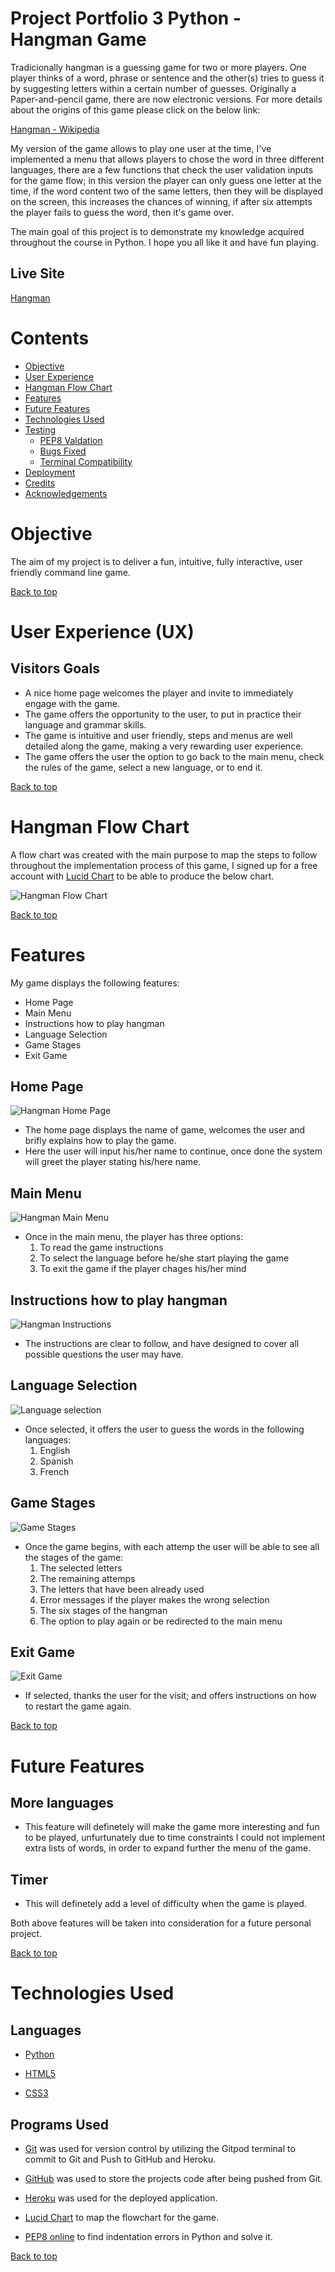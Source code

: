 # Project Portfolio 3 Python - Hangman Game

Tradicionally hangman is a guessing game for two or more players. One player thinks of a word, phrase or sentence and the other(s) tries to guess it by suggesting letters within a certain number of guesses. Originally a Paper-and-pencil game, there are now electronic versions.
For more details about the origins of this game please click on the below link:

[Hangman - Wikipedia](https://en.wikipedia.org/wiki/Hangman_(game))

My version of the game allows to play one user at the time, I've implemented a menu that allows players to
chose the word in three different languages, there are a few functions that check the user validation
inputs for the game flow; in this version the player can only guess one letter at the time, if the word content two of the same letters, then they will be displayed on the screen, this increases the chances of winning, if after six attempts the player fails to guess the word, then it's game over.

The main goal of this project is to demonstrate my knowledge acquired throughout the course in Python. 
I hope you all like it and have fun playing.

## Live Site

[Hangman](https://pp3-hangman-game.herokuapp.com/)

# Contents

* [Objective](<#objective>)
* [User Experience](<#user-experience-ux>)
* [Hangman Flow Chart](<#hangman-flow-chart>)
* [Features](#features)
* [Future Features](<#future-features>)
* [Technologies Used](#technologies-used)
* [Testing](<#testing>)
  * [PEP8 Valdation](<#pep8-validation>)
  * [Bugs Fixed](#bugs-fixed)
  * [Terminal Compatibility](#terminal-compatibility>)
* [Deployment](#deployment)
* [Credits](<#credits>)
* [Acknowledgements](<#acknowledgements>)

# Objective

The aim of my project is to deliver a fun, intuitive, fully interactive, user friendly command line game. 

[Back to top](<#contents>)

# User Experience (UX)

## Visitors Goals

* A nice home page welcomes the player and invite to immediately engage with the game.
* The game offers the opportunity to the user, to put in practice their language and grammar skills.
* The game is intuitive and user friendly, steps and menus are well detailed along the game, making a very rewarding user experience.
* The game offers the user the option to go back to the main menu, check the rules of the game, select a new language, or to end it.

[Back to top](<#contents>)

# Hangman Flow Chart

A flow chart was created with the main purpose to map the steps to follow throughout the implementation process of this game, I signed up for a free account with [Lucid Chart](https://www.lucidchart.com/pages/) to be able to produce the below chart.


![Hangman Flow Chart](images/flow_chart.png)

[Back to top](<#contents>)

# Features

My game displays the following features:

- Home Page
- Main Menu
- Instructions how to play hangman
- Language Selection
- Game Stages
- Exit Game

## Home Page

![Hangman Home Page](images/home_page.png)

- The home page displays the name of game, welcomes the user and brifly explains how to play the game.
- Here the user will input his/her name to continue, once done the system will greet the player stating his/here name.

## Main Menu

![Hangman Main Menu](images/main_menu.png)

- Once in the main menu, the player has three options:
  1. To read the game instructions
  2. To select the language before he/she start playing the game
  3. To exit the game if the player chages his/her mind

## Instructions how to play hangman

![Hangman Instructions](images/hangman_Instructions.png)

- The instructions are clear to follow, and have designed to cover all possible questions the user may have.

## Language Selection

![Language selection](images/language_selection.png)

-  Once selected, it offers the user to guess the words in the following languages:
   1. English
   2. Spanish
   3. French

## Game Stages

![Game Stages](images/game_stages.png)

- Once the game begins, with each attemp the user will be able to see all the stages of the game:
  1. The selected letters
  2. The remaining attemps
  3. The letters that have been already used
  4. Error messages if the player makes the wrong selection
  5. The six stages of the hangman
  6. The option to play again or be redirected to the main menu

## Exit Game

![Exit Game](images/exit_game.png)

- If selected, thanks the user for the visit; and offers instructions on how to restart the game again.

[Back to top](<#contents>)

# Future Features

## More languages

- This feature will definetely will make the game more interesting and fun to be played, unfurtunately due to time constraints I could not implement extra lists of words, in order to expand further the menu of the game.

## Timer

- This will definetely add a level of difficulty when the game is played.

Both above features will be taken into consideration for a future personal project.

[Back to top](<#contents>)

# Technologies Used

## Languages

- [Python](https://en.wikipedia.org/wiki/Python_(programming_language))

- [HTML5](https://en.wikipedia.org/wiki/HTML5)

- [CSS3](https://en.wikipedia.org/wiki/Cascading_Style_Sheets)

## Programs Used

- [Git](https://git-scm.com/) was used for version control by utilizing the Gitpod terminal to commit to Git and Push to GitHub and Heroku.

- [GitHub](https://github.com/) was used to store the projects code after being pushed from Git.

- [Heroku](https://heroku.com/) was used for the deployed application.

- [Lucid Chart](https://www.lucidchart.com/) to map the flowchart for the game.

- [PEP8 online](http://pep8online.com/checkresult) to find indentation errors in Python and solve it.

[Back to top](<#contents>)



















